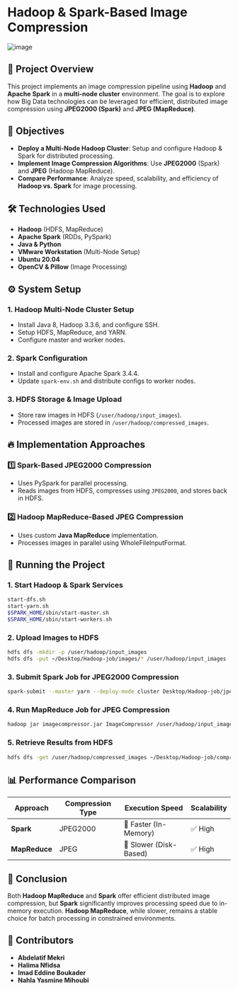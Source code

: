# Hadoop & Spark-Based Image Compression
![image](https://github.com/user-attachments/assets/f8b8746b-29b9-41d7-a44d-cee00fe658a8)

## 📌 Project Overview
This project implements an image compression pipeline using **Hadoop** and **Apache Spark** in a **multi-node cluster** environment. The goal is to explore how Big Data technologies can be leveraged for efficient, distributed image compression using **JPEG2000 (Spark)** and **JPEG (MapReduce)**.

## 🎯 Objectives
- **Deploy a Multi-Node Hadoop Cluster**: Setup and configure Hadoop & Spark for distributed processing.
- **Implement Image Compression Algorithms**: Use **JPEG2000** (Spark) and **JPEG** (Hadoop MapReduce).
- **Compare Performance**: Analyze speed, scalability, and efficiency of **Hadoop vs. Spark** for image processing.

## 🛠 Technologies Used
- **Hadoop** (HDFS, MapReduce)
- **Apache Spark** (RDDs, PySpark)
- **Java & Python**
- **VMware Workstation** (Multi-Node Setup)
- **Ubuntu 20.04**
- **OpenCV & Pillow** (Image Processing)

## ⚙️ System Setup
### **1. Hadoop Multi-Node Cluster Setup**
- Install Java 8, Hadoop 3.3.6, and configure SSH.
- Setup HDFS, MapReduce, and YARN.
- Configure master and worker nodes.

### **2. Spark Configuration**
- Install and configure Apache Spark 3.4.4.
- Update `spark-env.sh` and distribute configs to worker nodes.

### **3. HDFS Storage & Image Upload**
- Store raw images in HDFS (`/user/hadoop/input_images`).
- Processed images are stored in `/user/hadoop/compressed_images`.

## 🔥 Implementation Approaches
### **1️⃣ Spark-Based JPEG2000 Compression**
- Uses PySpark for parallel processing.
- Reads images from HDFS, compresses using `JPEG2000`, and stores back in HDFS.

### **2️⃣ Hadoop MapReduce-Based JPEG Compression**
- Uses custom **Java MapReduce** implementation.
- Processes images in parallel using WholeFileInputFormat.

## 🚀 Running the Project
### **1. Start Hadoop & Spark Services**
```bash
start-dfs.sh
start-yarn.sh
$SPARK_HOME/sbin/start-master.sh
$SPARK_HOME/sbin/start-workers.sh
```

### **2. Upload Images to HDFS**
```bash
hdfs dfs -mkdir -p /user/hadoop/input_images
hdfs dfs -put ~/Desktop/Hadoop-job/images/* /user/hadoop/input_images
```

### **3. Submit Spark Job for JPEG2000 Compression**
```bash
spark-submit --master yarn --deploy-mode cluster Desktop/Hadoop-job/jpeg2000_compression.py
```

### **4. Run MapReduce Job for JPEG Compression**
```bash
hadoop jar imagecompressor.jar ImageCompressor /user/hadoop/input_images /user/hadoop/compressed_images
```

### **5. Retrieve Results from HDFS**
```bash
hdfs dfs -get /user/hadoop/compressed_images ~/Desktop/Hadoop-job/compressed
```

## 📊 Performance Comparison
| Approach   | Compression Type | Execution Speed | Scalability |
|------------|----------------|----------------|-------------|
| **Spark** | JPEG2000 | 🚀 Faster (In-Memory) | ✅ High |
| **MapReduce** | JPEG | 🐢 Slower (Disk-Based) | ✅ High |

## 📝 Conclusion
Both **Hadoop MapReduce** and **Spark** offer efficient distributed image compression, but **Spark** significantly improves processing speed due to in-memory execution. **Hadoop MapReduce**, while slower, remains a stable choice for batch processing in constrained environments.

## 👥 Contributors
- **Abdelatif Mekri**
- **Halima Nfidsa**
- **Imad Eddine Boukader**
- **Nahla Yasmine Mihoubi**

